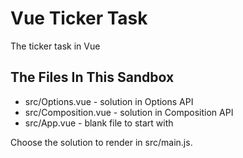 # Vue Ticker Task

The ticker task in Vue

## The Files In This Sandbox

- src/Options.vue - solution in Options API
- src/Composition.vue - solution in Composition API
- src/App.vue - blank file to start with

Choose the solution to render in src/main.js.
